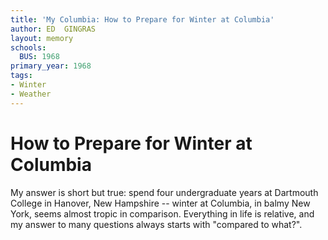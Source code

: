 ```yaml
---
title: 'My Columbia: How to Prepare for Winter at Columbia'
author: ED  GINGRAS
layout: memory
schools:
  BUS: 1968
primary_year: 1968
tags:
- Winter
- Weather
---
```

# How to Prepare for Winter at Columbia

My answer is short but true: spend four undergraduate years at Dartmouth College in Hanover, New Hampshire -- winter at Columbia, in balmy New York, seems almost tropic in comparison.  Everything in life is relative, and my answer to many questions always starts with "compared to what?".
